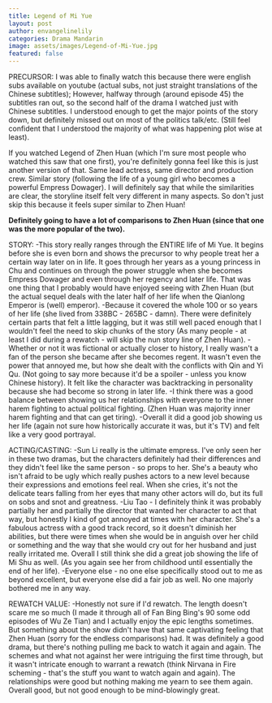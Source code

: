 ```yaml
---
title: Legend of Mi Yue
layout: post
author: envangelinelily
categories: Drama Mandarin
image: assets/images/Legend-of-Mi-Yue.jpg
featured: false
---
```


PRECURSOR: I was able to finally watch this because there were english subs available on youtube (actual subs, not just straight translations of the Chinese subtitles); However, halfway through (around episode 45) the subtitles ran out, so the second half of the drama I watched just with Chinese subtitles. I understood enough to get the major points of the story down, but definitely missed out on most of the politics talk/etc. (Still feel confident that I understood the majority of what was happening plot wise at least).

If you watched Legend of Zhen Huan (which I'm sure most people who watched this saw that one first), you're definitely gonna feel like this is just another version of that. Same lead actress, same director and production crew. Similar story (following the life of a young girl who becomes a powerful Empress Dowager). I will definitely say that while the similarities are clear, the storyline itself felt very different in many aspects. So don't just skip this because it feels super similar to Zhen Huan!

**Definitely going to have a lot of comparisons to Zhen Huan (since that one was the more popular of the two).**

STORY:
-This story really ranges through the ENTIRE life of Mi Yue. It begins before she is even born and shows the precursor to why people treat her a certain way later on in life. It goes through her years as a young princess in Chu and continues on through the power struggle when she becomes Empress Dowager and even through her regency and later life. That was one thing that I probably would have enjoyed seeing with Zhen Huan (but the actual sequel deals with the later half of her life when the Qianlong Emperor is (well) emperor).
-Because it covered the whole 100 or so years of her life (she lived from 338BC - 265BC - damn). There were definitely certain parts that felt a little lagging, but it was still well paced enough that I wouldn't feel the need to skip chunks of the story (As many people - at least I did during a rewatch - will skip the nun story line of Zhen Huan).
-Whether or not it was fictional or actually closer to history, I really wasn't a fan of the person she became after she becomes regent. It wasn't even the power that annoyed me, but how she dealt with the conflicts with Qin and Yi Qu. (Not going to say more because it'd be a spoiler - unless you know Chinese history). It felt like the character was backtracking in personality because she had become so strong in later life.
-I think there was a good balance between showing us her relationships with everyone to the inner harem fighting to actual political fighting. (Zhen Huan was majority inner harem fighting and that can get tiring).
-Overall it did a good job showing us her life (again not sure how historically accurate it was, but it's TV) and felt like a very good portrayal.

ACTING/CASTING:
-Sun Li really is the ultimate empress. I've only seen her in these two dramas, but the characters definitely had their differences and they didn't feel like the same person - so props to her. She's a beauty who isn't afraid to be ugly which really pushes actors to a new level because their expressions and emotions feel real. When she cries, it's not the delicate tears falling from her eyes that many other actors will do, but its full on sobs and snot and greatness.
-Liu Tao - I definitely think it was probably partially her and partially the director that wanted her character to act that way, but honestly I kind of got annoyed at times with her character. She's a fabulous actress with a good track record, so it doesn't diminish her abilities, but there were times when she would be in anguish over her child or something and the way that she would cry out for her husband and just really irritated me. Overall I still think she did a great job showing the life of Mi Shu as well. (As you again see her from childhood until essentially the end of her life).
-Everyone else - no one else specifically stood out to me as beyond excellent, but everyone else did a fair job as well. No one majorly bothered me in any way.

REWATCH VALUE:
-Honestly not sure if I'd rewatch. The length doesn't scare me so much (I made it through all of Fan Bing Bing's 90 some odd episodes of Wu Ze Tian) and I actually enjoy the epic lengths sometimes. But something about the show didn't have that same captivating feeling that Zhen Huan (sorry for the endless comparisons) had. It was definitely a good drama, but there's nothing pulling me back to watch it again and again. The schemes and what not against her were intriguing the first time through, but it wasn't intricate enough to warrant a rewatch (think Nirvana in Fire scheming - that's the stuff you want to watch again and again). The relationships were good but nothing making me yearn to see them again. Overall good, but not good enough to be mind-blowingly great.